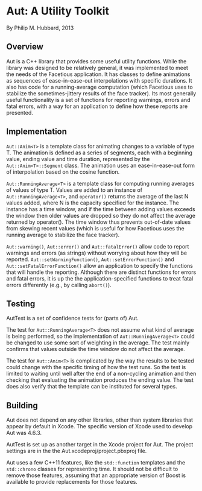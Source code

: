 Aut: A Utility Toolkit
======================

By Philip M. Hubbard, 2013


Overview
--------

Aut is a C++ library that provides some useful utility functions.  While the library was designed to be relatively general, it was implemented to meet the needs of the Facetious application.  It has classes to define animations as sequences of ease-in-ease-out interpolations with specific durations.  It also has code for a running-average computation (which Facetious uses to stabilize the sometimes-jittery results of the face tracker).  Its most generally useful functionality is a set of functions for reporting warnings, errors and fatal errors, with a way for an application to define how these reports are presented.


Implementation
--------------

`Aut::Anim<T>` is a template class for animating changes to a variable of type T.  The animation is defined as a series of segments, each with a beginning value, ending value and time duration, represented by the `Aut::Anim<T>::Segment` class.  The animation uses an ease-in-ease-out form of interpolation based on the cosine function.

`Aut::RunningAverage<T>` is a template class for computing running averages of values of type T.  Values are added to an instance of `Aut::RunningAverage<T>`, and `operator()` returns the average of the last N values added, where N is the capacity specified for the instance.  The instance has a time window, and if the time between adding values exceeds the window then older values are dropped so they do not affect the average returned by operator().  The time window thus prevents out-of-date values from skewing recent values (which is useful for how Facetious uses the running average to stabilize the face tracker).

`Aut::warning()`, `Aut::error()` and `Aut::fatalError()` allow code to report warnings and errors (as strings) without worrying about how they will be reported.  `Aut::setWarningFunction()`, `Aut::setErrorFunction()` and `Aut::setFatalErrorFunction()` allow an application to specify the functions that will handle the reporting.  Although there are distinct functions for errors and fatal errors, it is up the the application-specified functions to treat fatal errors differently (e.g., by calling `abort()`).


Testing
-------

AutTest is a set of confidence tests for (parts of) Aut.

The test for `Aut::RunningAverage<T>` does not assume what kind of average is being performed, so the implementation of `Aut::RunningAverage<T>` could be changed to use some sort of weighting in the average.  The test mainly confirms that values outside the time window do not affect the average.

The test for `Aut::Anim<T>` is complicated by the way the results to be tested could change with the specific timing of how the test runs.  So the test is limited to waiting until well after the end of a non-cycling animation and then checking that evaluating the animation produces the ending value.  The test does also verify that the template can be instituted for several types.


Building
--------

Aut does not depend on any other libraries, other than system libraries that appear by default in Xcode.  The specific version of Xcode used to develop Aut was 4.6.3.

AutTest is set up as another target in the Xcode project for Aut.  The project settings are in the the Aut.xcodeproj/project.pbxproj file.

Aut uses a few C++11 features, like the `std::function` templates and the `std::chrono` classes for representing time.  It should not be difficult to remove those features, assuming that an appropriate version of Boost is available to provide replacements for those features.
